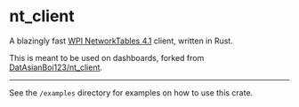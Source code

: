 # nt_client

A blazingly fast [WPI NetworkTables 4.1](https://github.com/wpilibsuite/allwpilib/blob/main/ntcore/doc/networktables4.adoc) client, written in Rust.

This is meant to be used on dashboards, forked from [DatAsianBoi123/nt_client](https://github.com/DatAsianBoi123/nt_client).


---
See the `/examples` directory for examples on how to use this crate.

